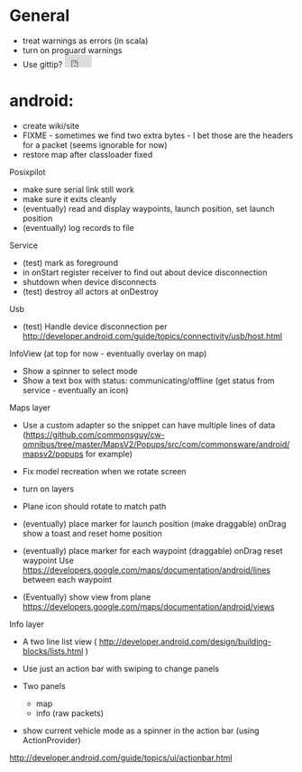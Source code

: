 # General
* treat warnings as errors (in scala)
* turn on proguard warnings
* Use gittip?  <iframe style="border: 0; margin: 0; padding: 0;"
        src="https://www.gittip.com/geeksville/widget.html"
        width="48pt" height="22pt"></iframe>

# android:
* create wiki/site
* FIXME - sometimes we find two extra bytes - I bet those are the headers for a packet (seems ignorable for now)
* restore map after classloader fixed

Posixpilot

* make sure serial link still work
* make sure it exits cleanly
* (eventually) read and display waypoints, launch position, set launch position
* (eventually) log records to file 

Service
* (test) mark as foreground 
* in onStart register receiver to find out about device disconnection
* shutdown when device disconnects
* (test) destroy all actors at onDestroy

Usb 
* (test) Handle device disconnection per http://developer.android.com/guide/topics/connectivity/usb/host.html

InfoView (at top for now - eventually overlay on map)
* Show a spinner to select mode
* Show a text box with status: communicating/offline (get status from service - eventually an icon)

Maps layer
* Use a custom adapter so the snippet can have multiple lines of data (https://github.com/commonsguy/cw-omnibus/tree/master/MapsV2/Popups/src/com/commonsware/android/mapsv2/popups for example)
* Fix model recreation when we rotate screen
* turn on layers
* Plane icon should rotate to match path

* (eventually) place marker for launch position (make draggable)
  onDrag show a toast and reset home position

* (eventually) place marker for each waypoint (draggable)
  onDrag reset waypoint
  Use https://developers.google.com/maps/documentation/android/lines between each waypoint

* (Eventually) show view from plane https://developers.google.com/maps/documentation/android/views

Info layer

* A two line list view ( http://developer.android.com/design/building-blocks/lists.html )

* Use just an action bar with swiping to change panels 
* Two panels
  * map
  * info (raw packets)
* show current vehicle mode as a spinner in the action bar (using ActionProvider)

http://developer.android.com/guide/topics/ui/actionbar.html
